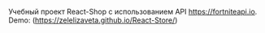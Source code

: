 Учебный проект React-Shop с использованием API https://fortniteapi.io. Demo: (https://zelelizaveta.github.io/React-Store/)
